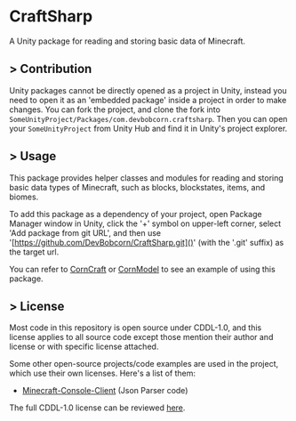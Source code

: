 # CraftSharp
A Unity package for reading and storing basic data of Minecraft.

## > Contribution
Unity packages cannot be directly opened as a project in Unity, instead you need to open it as an 'embedded package' inside a project in order to make changes. You can fork the project, and clone the fork into <code>SomeUnityProject/Packages/com.devbobcorn.craftsharp</code>. Then you can open your <code>SomeUnityProject</code> from Unity Hub and find it in Unity's project explorer.

## > Usage
This package provides helper classes and modules for reading and storing basic data types of Minecraft, such as blocks, blockstates, items, and biomes.

To add this package as a dependency of your project, open Package Manager window in Unity, click the '+' symbol on upper-left corner, select 'Add package from git URL', and then use '[https://github.com/DevBobcorn/CraftSharp.git]()' (with the '.git' suffix) as the target url.

You can refer to [CornCraft](https://github.com/DevBobcorn/CornCraft) or [CornModel](https://github.com/DevBobcorn/CornModel) to see an example of using this package.

## > License
Most code in this repository is open source under CDDL-1.0, and this license applies to all source code except those mention their author and license or with specific license attached.

Some other open-source projects/code examples are used in the project, which use their own licenses. Here's a list of them:
* [Minecraft-Console-Client](https://github.com/MCCTeam/Minecraft-Console-Client) (Json Parser code)

The full CDDL-1.0 license can be reviewed [here](./LICENSE.md).
